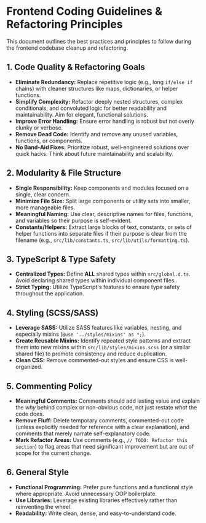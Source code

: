 # Frontend Coding Guidelines & Refactoring Principles

This document outlines the best practices and principles to follow during the frontend codebase cleanup and refactoring.

## 1. Code Quality & Refactoring Goals

*   **Eliminate Redundancy:** Replace repetitive logic (e.g., long `if/else if` chains) with cleaner structures like maps, dictionaries, or helper functions.
*   **Simplify Complexity:** Refactor deeply nested structures, complex conditionals, and convoluted logic for better readability and maintainability. Aim for elegant, functional solutions.
*   **Improve Error Handling:** Ensure error handling is robust but not overly clunky or verbose.
*   **Remove Dead Code:** Identify and remove any unused variables, functions, or components.
*   **No Band-Aid Fixes:** Prioritize robust, well-engineered solutions over quick hacks. Think about future maintainability and scalability.

## 2. Modularity & File Structure

*   **Single Responsibility:** Keep components and modules focused on a single, clear concern.
*   **Minimize File Size:** Split large components or utility sets into smaller, more manageable files.
*   **Meaningful Naming:** Use clear, descriptive names for files, functions, and variables so their purpose is self-evident.
*   **Constants/Helpers:** Extract large blocks of text, constants, or sets of helper functions into separate files if their purpose is clear from the filename (e.g., `src/lib/constants.ts`, `src/lib/utils/formatting.ts`).

## 3. TypeScript & Type Safety

*   **Centralized Types:** Define **ALL** shared types within `src/global.d.ts`. Avoid declaring shared types within individual component files.
*   **Strict Typing:** Utilize TypeScript's features to ensure type safety throughout the application.

## 4. Styling (SCSS/SASS)

*   **Leverage SASS:** Utilize SASS features like variables, nesting, and especially mixins (`@use '../styles/mixins' as *;`).
*   **Create Reusable Mixins:** Identify repeated style patterns and extract them into new mixins within `src/lib/styles/mixins.scss` (or a similar shared file) to promote consistency and reduce duplication.
*   **Clean CSS:** Remove commented-out styles and ensure CSS is well-organized.

## 5. Commenting Policy

*   **Meaningful Comments:** Comments should add lasting value and explain the *why* behind complex or non-obvious code, not just restate *what* the code does.
*   **Remove Fluff:** Delete temporary comments, commented-out code (unless explicitly needed for reference with a clear explanation), and comments that merely narrate self-explanatory code.
*   **Mark Refactor Areas:** Use comments (e.g., `// TODO: Refactor this section`) to flag areas that need significant improvement but are out of scope for the current change.

## 6. General Style

*   **Functional Programming:** Prefer pure functions and a functional style where appropriate. Avoid unnecessary OOP boilerplate.
*   **Use Libraries:** Leverage existing libraries effectively rather than reinventing the wheel.
*   **Readability:** Write clean, dense, and easy-to-understand code.
